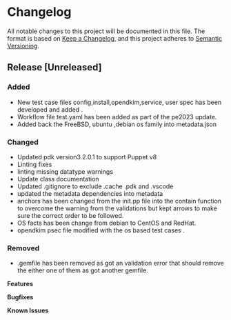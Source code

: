 # Changelog

All notable changes to this project will be documented in this file.
The format is based on [Keep a Changelog](https://keepachangelog.com/en/1.1.0/),
and this project adheres to [Semantic Versioning](https://semver.org/spec/v2.0.0.html).

## Release [Unreleased]

### Added

* New test case files config,install,opendkim,service, user spec has been developed and added . 
* Workflow file test.yaml has been added as part of the pe2023 update.
* Added back the FreeBSD, ubuntu ,debian os family into metadata.json

### Changed

* Updated pdk version3.2.0.1 to support Puppet v8
* Linting fixes
* linting missing datatype warnings
* Update class documentation
* Updated .gitignore to exclude .cache .pdk and .vscode
* updated the metadata dependencies into metadata
* anchors has been changed from the init.pp file into the contain function to overcome the warning from the validations but kept arrows to make sure the correct order to be followed.
* OS facts has been change from debian to CentOS and RedHat.
* opendkim psec file modified with the os based test cases .

### Removed
* .gemfile has been removed as got an validation error that should remove the either one of them as got another gemfile.

**Features**

**Bugfixes**

**Known Issues**
